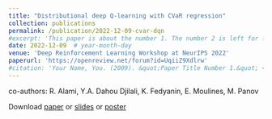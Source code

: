 ```yaml
---
title: "Distributional deep Q-learning with CVaR regression"
collection: publications
permalink: /publication/2022-12-09-cvar-dqn
#excerpt: 'This paper is about the number 1. The number 2 is left for future work.'
date: 2022-12-09  # year-month-day
venue: 'Deep Reinforcement Learning Workshop at NeurIPS 2022'
paperurl: 'https://openreview.net/forum?id=UqiiZ9Xdlrw'
#citation: 'Your Name, You. (2009). &quot;Paper Title Number 1.&quot; <i>Journal 1</i>. 1(1).'
---
```

co-authors: R. Alami, Y.A. Dahou Djilali, K. Fedyanin, E. Moulines, M. Panov

Download [paper](https://openreview.net/pdf?id=UqiiZ9Xdlrw) or [slides](http://mastane.github.io/files/slides_cvar-dqn.pdf) or [poster](http://mastane.github.io/files/poster_cvar-dqn.pdf)
